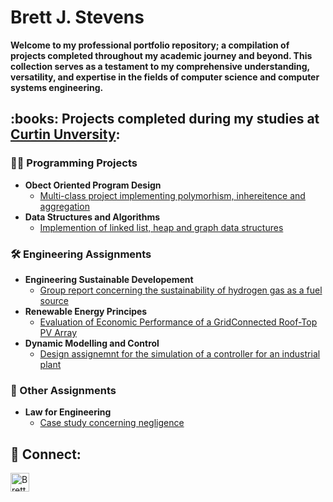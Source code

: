 <h1>Brett J. Stevens </h1>

<b>Welcome to my professional portfolio repository; a compilation of projects completed throughout my academic journey and beyond. This collection serves as a testament to my comprehensive understanding, versatility, and expertise in the fields of computer science and computer systems engineering.
</b>

<h2> :books: Projects completed during my studies at <a href="https://www.curtin.edu.au/">Curtin Unversity</a>:</h2>



<h3>👨‍💻 Programming Projects</h2>

- <b>Obect Oriented Program Design</b>
  - [Multi-class project implementing polymorhism, inhereitence and aggregation](https://github.com/brettjstevens/COMP1001Assignment)
- <b>Data Structures and Algorithms</b>
  - [Implemention of linked list, heap and graph data structures](https://github.com/brettjstevens/COMP1002Assignment)

 <h3>🛠️ Engineering Assignments</h2>
 
 - <b>Engineering Sustainable Developement </b>
    - [Group report concerning the sustainability of hydrogen gas as a fuel source](https://github.com/brettjstevens/ENEN2000Assignment)
 - <b>Renewable Energy Principes</b>
    - [Evaluation of Economic Performance of a GridConnected Roof-Top PV Array](https://github.com/brettjstevens/ELEN3004Assignment)
 - <b>Dynamic Modelling and Control</b>
    - [Design assignemnt for the simulation of a controller for an industrial plant](https://github.com/brettjstevens/MXEN3004Assignment)

<h3> 📑 Other Assignments</h2>

- <b>Law for Engineering </b>
    - [Case study concerning negligence](https://github.com/brettjstevens/BLAW2000Assignment)

<h2> 🔗 Connect: </h2>

[<img align="left" alt="BrettStevens | LinkedIn" width="30px" src="https://cdn-icons-png.flaticon.com/256/174/174857.png" />][linkedin]

[linkedin]: https://www.linkedin.com/in/brett-stevens-1b8a80262/

<!--
**joshmadakor1/joshmadakor1** is a ✨ _special_ ✨ repository because its `README.md` (this file) appears on your GitHub profile.

Here are some ideas to get you started:

- 🔭 I’m currently working on ...
- 🌱 I’m currently learning ...
- 👯 I’m looking to collaborate on ...
- 🤔 I’m looking for help with ...
- 💬 Ask me about ...
- 📫 How to reach me: ...
- 😄 Pronouns: ...
- ⚡ Fun fact: ...
-->
